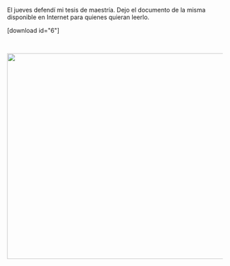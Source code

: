<html><body><p>El jueves defendí mi tesis de maestría. Dejo el documento de la misma disponible en Internet para quienes quieran leerlo.



[download id="6"]



 



<a href="/wp-content/uploads/2012/12/presentacion.jpg"><img class="aligncenter size-large wp-image-4249" title="Defensa de tesis de maestría" src="/wp-content/uploads/2012/12/presentacion-1024x768.jpg" alt="" width="640" height="480"></a></p></body></html>